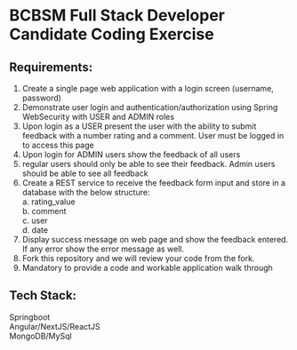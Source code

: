 # BCBSM Full Stack Developer Candidate Coding Exercise
  
## Requirements:
1.	Create a single page web application with a login screen (username, password)
2.	Demonstrate user login and authentication/authorization using Spring WebSecurity with USER and ADMIN roles
3.	Upon login as a USER present the user with the ability to submit feedback with a number rating and a comment. User must be logged in to access this page
4.	Upon login for ADMIN users show the feedback of all users
5.	regular users should only be able to see their feedback. Admin users should be able to see all feedback
6.	Create a REST service to receive the feedback form input and store in a database with the below structure:  
    a.  rating_value    
    b.  comment  
    c.  user  
    d.  date  
7.	Display success message on web page and show the feedback entered. If any error show the error message as well.
8.	Fork this repository and we will review your code from the fork.
9.  Mandatory to provide a code and workable application walk through 

## Tech Stack:  
Springboot  
Angular/NextJS/ReactJS  
MongoDB/MySql
